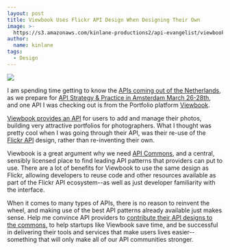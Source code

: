 ```yaml
---
layout: post
title: Viewbook Uses Flickr API Design When Designing Their Own
image: >-
  https://s3.amazonaws.com/kinlane-productions2/api-evangelist/viewbook/viewbook.jpg
author:
  name: kinlane
tags:
  - Design
---
```

[![](https://s3.amazonaws.com/kinlane-productions2/api-evangelist/viewbook/viewbook.jpg)](http://www.viewbook.com/)

I am spending time getting to know the [APIs coming out of the Netherlands](http://apievangelist.com/2014/03/09/i-am-up-to-34-apis-out-of-the-netherlands/), as we prepare for [API Strategy & Practice in Amsterdam March 26-28th](http://www.apistrategyconference.com/2014Amsterdam/index.php), and one API I was checking out is from the Portfolio platform [Viewbook](http://www.viewbook.com/).

[Viewbook provides an API](http://www.viewbook.com/api/) for users to add and manage their photos, building very attractive portfolios for photographers. What I thought was pretty cool when I was going through their API, was their re-use of the [Flickr API](https://www.flickr.com/services/api/) design, rather than re-inventing their own.

Viewbook is a great argument why we need [API Commons](http://apicommons.org), and a central, sensibly licensed place to find leading API patterns that providers can put to use. There are a lot of benefits for Viewbook to use the same design as Flickr, allowing developers to reuse code and other resources available as part of the Flickr API ecosystem--as well as just developer familiarity with the interface.

When it comes to many types of APIs, there is no reason to reinvent the wheel, and making use of the best API patterns already available just makes sense. Help me convince API providers to [contribute their API designs to the commons,](http://apicommons.org/add-apis.html) to help startups like Viewbook save time, and be successful in delivering their tools and services that make users lives easier--something that will only make all of our API communities stronger.